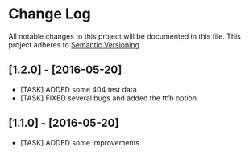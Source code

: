 # Change Log
All notable changes to this project will be documented in this file.
This project adheres to [Semantic Versioning](http://semver.org/).

## [1.2.0] - [2016-05-20]
- [TASK] ADDED some 404 test data
- [TASK] FIXED several bugs and added the ttfb option

## [1.1.0] - [2016-05-20]
- [TASK] ADDED some improvements